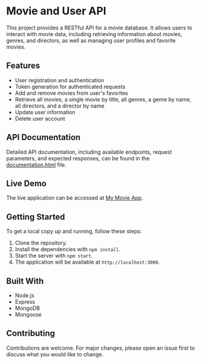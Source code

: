 # Movie and User API

This project provides a RESTful API for a movie database. It allows users to interact with movie data, including retrieving information about movies, genres, and directors, as well as managing user profiles and favorite movies.

## Features

- User registration and authentication
- Token generation for authenticated requests
- Add and remove movies from user's favorites
- Retrieve all movies, a single movie by title, all genres, a genre by name, all directors, and a director by name
- Update user information
- Delete user account

## API Documentation

Detailed API documentation, including available endpoints, request parameters, and expected responses, can be found in the [documentation.html](documentation.html) file.

## Live Demo

The live application can be accessed at [My Movie App](https://mustcmovies.netlify.app).

## Getting Started

To get a local copy up and running, follow these steps:

1. Clone the repository.
2. Install the dependencies with `npm install`.
3. Start the server with `npm start`.
4. The application will be available at `http://localhost:3000`.

## Built With

- Node.js
- Express
- MongoDB
- Mongoose

## Contributing

Contributions are welcome. For major changes, please open an issue first to discuss what you would like to change.

